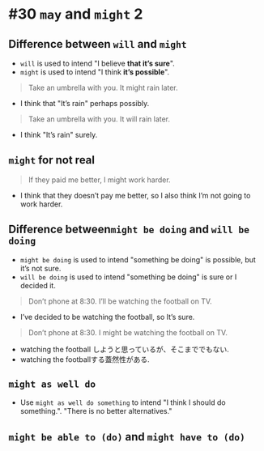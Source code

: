 # #30 `may` and `might` 2

## Difference between `will` and `might`

- `will` is used to intend "I believe **that it’s sure**".
- `might` is used to intend "I think **it’s possible**".

> Take an umbrella with you. It might rain later.

- I think that "It’s rain" perhaps possibly.

> Take an umbrella with you. It will rain later.

- I think "It’s rain" surely.

## `might` for not real

> If they paid me better, I might work harder.

- I think that they doesn’t pay me better, so I also think I’m not going to work harder.

## Difference between`might be doing` and `will be doing`

- `might be doing` is used to intend "something be doing" is possible, but it’s not sure.
- `will be doing` is used to intend "something be doing" is sure or  I decided it.

> Don’t phone at 8:30. I’ll be watching the football on TV.

- I’ve decided to be watching the football, so It’s sure.

> Don’t phone at 8:30. I might be watching the football on TV.

- watching the football しようと思っているが、そこまででもない.
- watching the footballする蓋然性がある.

## `might as well do`

- Use `might as well do something` to intend "I think I should do something.". "There is no better alternatives."

## `might be able to (do)` and `might have to (do)`
